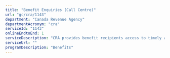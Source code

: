 ```yaml
---
title: "Benefit Enquiries (Call Centre)"
url: "gc/cra/1143"
department: "Canada Revenue Agency"
departmentAcronym: "cra"
serviceId: "1143"
onlineEndtoEnd: 1
serviceDescription: "CRA provides benefit recipients access to timely and accurate responses to their telephone enquiries and updated automated messaging."
serviceUrl: ""
programDescription: "Benefits"
---
```

